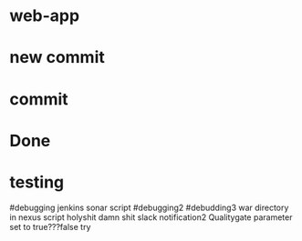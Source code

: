 # web-app
# new commit
# commit
# Done
# testing
#debugging jenkins sonar script
#debugging2
#debudding3 war directory in nexus script
holyshit damn shit
slack notification2
Qualitygate parameter set to true???false
try